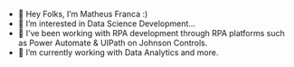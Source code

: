 - 👋 Hey Folks, I’m  Matheus Franca :)
- 👀 I’m interested in Data Science Development...
- 🤩 I've been working with RPA development through RPA platforms such as Power Automate & UIPath on Johnson Controls.
- 🌱 I’m currently working with Data Analytics and more.


<!---
MatheusWFranca/MatheusWFranca is a ✨ special ✨ repository because its `README.md` (this file) appears on your GitHub profile.
You can click the Preview link to take a look at your changes.
--->
